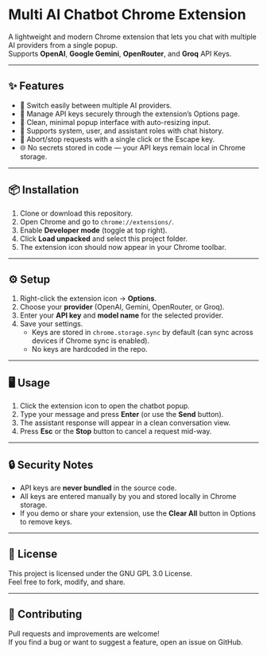 # Multi AI Chatbot Chrome Extension

A lightweight and modern Chrome extension that lets you chat with multiple AI providers from a single popup.  
Supports **OpenAI**, **Google Gemini**, **OpenRouter**, and **Groq** API Keys.

---

## ✨ Features
- 🔀 Switch easily between multiple AI providers.
- 🔑 Manage API keys securely through the extension’s Options page.
- 💬 Clean, minimal popup interface with auto-resizing input.
- 🚀 Supports system, user, and assistant roles with chat history.
- 🛑 Abort/stop requests with a single click or the Escape key.
- 🌐 No secrets stored in code — your API keys remain local in Chrome storage.

---

## 📦 Installation
1. Clone or download this repository.
2. Open Chrome and go to `chrome://extensions/`.
3. Enable **Developer mode** (toggle at top right).
4. Click **Load unpacked** and select this project folder.
5. The extension icon should now appear in your Chrome toolbar.

---

## ⚙️ Setup
1. Right-click the extension icon → **Options**.
2. Choose your **provider** (OpenAI, Gemini, OpenRouter, or Groq).
3. Enter your **API key** and **model name** for the selected provider.
4. Save your settings.  
   - Keys are stored in `chrome.storage.sync` by default (can sync across devices if Chrome sync is enabled).
   - No keys are hardcoded in the repo.

---

## 🖥️ Usage
1. Click the extension icon to open the chatbot popup.
2. Type your message and press **Enter** (or use the **Send** button).
3. The assistant response will appear in a clean conversation view.
4. Press **Esc** or the **Stop** button to cancel a request mid-way.

---

## 🔒 Security Notes
- API keys are **never bundled** in the source code.
- All keys are entered manually by you and stored locally in Chrome storage.
- If you demo or share your extension, use the **Clear All** button in Options to remove keys.

---

## 📜 License
This project is licensed under the GNU GPL 3.0 License.  
Feel free to fork, modify, and share.

---

## 🙌 Contributing
Pull requests and improvements are welcome!  
If you find a bug or want to suggest a feature, open an issue on GitHub.
